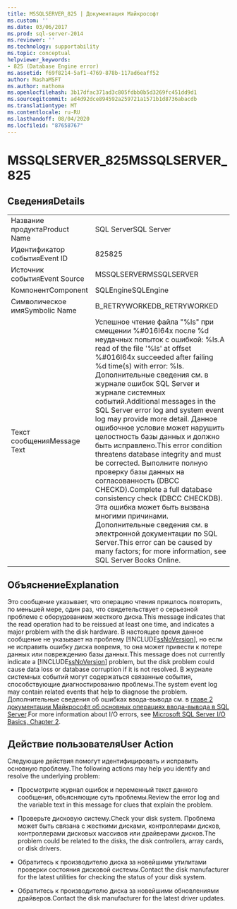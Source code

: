 ```yaml
---
title: MSSQLSERVER_825 | Документация Майкрософт
ms.custom: ''
ms.date: 03/06/2017
ms.prod: sql-server-2014
ms.reviewer: ''
ms.technology: supportability
ms.topic: conceptual
helpviewer_keywords:
- 825 (Database Engine error)
ms.assetid: f69f8214-5af1-4769-878b-117ad6eaff52
author: MashaMSFT
ms.author: mathoma
ms.openlocfilehash: 3b17dfac371ad3c805fdbb0b5d3269fc451dd9d1
ms.sourcegitcommit: ad4d92dce894592a259721a1571b1d8736abacdb
ms.translationtype: MT
ms.contentlocale: ru-RU
ms.lasthandoff: 08/04/2020
ms.locfileid: "87658767"
---
```

# <a name="mssqlserver_825"></a><span data-ttu-id="0aeb3-102">MSSQLSERVER_825</span><span class="sxs-lookup"><span data-stu-id="0aeb3-102">MSSQLSERVER_825</span></span>
    
## <a name="details"></a><span data-ttu-id="0aeb3-103">Сведения</span><span class="sxs-lookup"><span data-stu-id="0aeb3-103">Details</span></span>  
  
|||  
|-|-|  
|<span data-ttu-id="0aeb3-104">Название продукта</span><span class="sxs-lookup"><span data-stu-id="0aeb3-104">Product Name</span></span>|<span data-ttu-id="0aeb3-105">SQL Server</span><span class="sxs-lookup"><span data-stu-id="0aeb3-105">SQL Server</span></span>|  
|<span data-ttu-id="0aeb3-106">Идентификатор события</span><span class="sxs-lookup"><span data-stu-id="0aeb3-106">Event ID</span></span>|<span data-ttu-id="0aeb3-107">825</span><span class="sxs-lookup"><span data-stu-id="0aeb3-107">825</span></span>|  
|<span data-ttu-id="0aeb3-108">Источник события</span><span class="sxs-lookup"><span data-stu-id="0aeb3-108">Event Source</span></span>|<span data-ttu-id="0aeb3-109">MSSQLSERVER</span><span class="sxs-lookup"><span data-stu-id="0aeb3-109">MSSQLSERVER</span></span>|  
|<span data-ttu-id="0aeb3-110">Компонент</span><span class="sxs-lookup"><span data-stu-id="0aeb3-110">Component</span></span>|<span data-ttu-id="0aeb3-111">SQLEngine</span><span class="sxs-lookup"><span data-stu-id="0aeb3-111">SQLEngine</span></span>|  
|<span data-ttu-id="0aeb3-112">Символическое имя</span><span class="sxs-lookup"><span data-stu-id="0aeb3-112">Symbolic Name</span></span>|<span data-ttu-id="0aeb3-113">B_RETRYWORKED</span><span class="sxs-lookup"><span data-stu-id="0aeb3-113">B_RETRYWORKED</span></span>|  
|<span data-ttu-id="0aeb3-114">Текст сообщения</span><span class="sxs-lookup"><span data-stu-id="0aeb3-114">Message Text</span></span>|<span data-ttu-id="0aeb3-115">Успешное чтение файла "%ls" при смещении %#016I64x после %d неудачных попыток с ошибкой: %ls.</span><span class="sxs-lookup"><span data-stu-id="0aeb3-115">A read of the file '%ls' at offset %#016I64x succeeded after failing %d time(s) with error: %ls.</span></span> <span data-ttu-id="0aeb3-116">Дополнительные сведения см. в журнале ошибок SQL Server и журнале системных событий.</span><span class="sxs-lookup"><span data-stu-id="0aeb3-116">Additional messages in the SQL Server error log and system event log may provide more detail.</span></span> <span data-ttu-id="0aeb3-117">Данное ошибочное условие может нарушить целостность базы данных и должно быть исправлено.</span><span class="sxs-lookup"><span data-stu-id="0aeb3-117">This error condition threatens database integrity and must be corrected.</span></span> <span data-ttu-id="0aeb3-118">Выполните полную проверку базы данных на согласованность (DBCC CHECKD).</span><span class="sxs-lookup"><span data-stu-id="0aeb3-118">Complete a full database consistency check (DBCC CHECKDB).</span></span> <span data-ttu-id="0aeb3-119">Эта ошибка может быть вызвана многими причинами. Дополнительные сведения см. в электронной документации по SQL Server.</span><span class="sxs-lookup"><span data-stu-id="0aeb3-119">This error can be caused by many factors; for more information, see SQL Server Books Online.</span></span>|  
  
## <a name="explanation"></a><span data-ttu-id="0aeb3-120">Объяснение</span><span class="sxs-lookup"><span data-stu-id="0aeb3-120">Explanation</span></span>  
 <span data-ttu-id="0aeb3-121">Это сообщение указывает, что операцию чтения пришлось повторить, по меньшей мере, один раз, что свидетельствует о серьезной проблеме с оборудованием жесткого диска.</span><span class="sxs-lookup"><span data-stu-id="0aeb3-121">This message indicates that the read operation had to be reissued at least one time, and indicates a major problem with the disk hardware.</span></span> <span data-ttu-id="0aeb3-122">В настоящее время данное сообщение не указывает на проблему [!INCLUDE[ssNoVersion](../../includes/ssnoversion-md.md)], но если не исправить ошибку диска вовремя, то она может привести к потере данных или повреждению базы данных.</span><span class="sxs-lookup"><span data-stu-id="0aeb3-122">This message does not currently indicate a [!INCLUDE[ssNoVersion](../../includes/ssnoversion-md.md)] problem, but the disk problem could cause data loss or database corruption if it is not resolved.</span></span> <span data-ttu-id="0aeb3-123">В журнале системных событий могут содержаться связанные события, способствующие диагностированию проблемы.</span><span class="sxs-lookup"><span data-stu-id="0aeb3-123">The system event log may contain related events that help to diagnose the problem.</span></span> <span data-ttu-id="0aeb3-124">Дополнительные сведения об ошибках ввода-вывода см. в [главе 2 документации Майкрософт об основных операциях ввода-вывода в SQL Server](/previous-versions/sql/sql-server-2005/administrator/cc917726(v=technet.10)).</span><span class="sxs-lookup"><span data-stu-id="0aeb3-124">For more information about I/O errors, see [Microsoft SQL Server I/O Basics, Chapter 2](/previous-versions/sql/sql-server-2005/administrator/cc917726(v=technet.10)).</span></span>  
  
## <a name="user-action"></a><span data-ttu-id="0aeb3-125">Действие пользователя</span><span class="sxs-lookup"><span data-stu-id="0aeb3-125">User Action</span></span>  
 <span data-ttu-id="0aeb3-126">Следующие действия помогут идентифицировать и исправить основную проблему.</span><span class="sxs-lookup"><span data-stu-id="0aeb3-126">The following actions may help you identify and resolve the underlying problem:</span></span>  
  
-   <span data-ttu-id="0aeb3-127">Просмотрите журнал ошибок и переменный текст данного сообщения, объясняющие суть проблемы.</span><span class="sxs-lookup"><span data-stu-id="0aeb3-127">Review the error log and the variable text in this message for clues that explain the problem.</span></span>  
  
-   <span data-ttu-id="0aeb3-128">Проверьте дисковую систему.</span><span class="sxs-lookup"><span data-stu-id="0aeb3-128">Check your disk system.</span></span> <span data-ttu-id="0aeb3-129">Проблема может быть связана с жесткими дисками, контроллерами дисков, контроллерами дисковых массивов или драйверами дисков.</span><span class="sxs-lookup"><span data-stu-id="0aeb3-129">The problem could be related to the disks, the disk controllers, array cards, or disk drivers.</span></span>  
  
-   <span data-ttu-id="0aeb3-130">Обратитесь к производителю диска за новейшими утилитами проверки состояния дисковой системы.</span><span class="sxs-lookup"><span data-stu-id="0aeb3-130">Contact the disk manufacturer for the latest utilities for checking the status of your disk system.</span></span>  
  
-   <span data-ttu-id="0aeb3-131">Обратитесь к производителю диска за новейшими обновлениями драйверов.</span><span class="sxs-lookup"><span data-stu-id="0aeb3-131">Contact the disk manufacturer for the latest driver updates.</span></span>  
  
  
